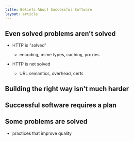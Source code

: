 ```yaml
---
title: Beliefs About Successful Software
layout: article
---
```


## Even solved problems aren't solved

* HTTP is "solved"
    * encoding, mime types, caching, proxies

* HTTP is not solved
    * URL semantics, overhead, certs


## Building the right way isn't much harder



## Successful software requires a plan


## Some problems are solved

* practices that improve quality